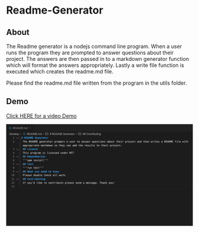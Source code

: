 # Readme-Generator

## About

The Readme generator is a nodejs command line program. When a user runs the program they are prompted to answer questions about their project. The answers are then passed in to a markdown generator function which will format the answers appropriately. Lastly a write file function is executed which creates the readme.md file.

Please find the readme.md file written from the program in the utils folder.

## Demo

[Click HERE for a video Demo](https://drive.google.com/file/d/1nTTNrJT7ILmLq4y9y9l6UohUSQWyU8YM/view)

![readme-demo](readme.png)
